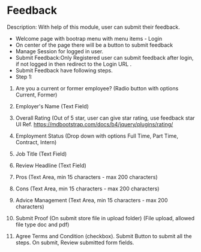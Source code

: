 # Feedback
Description:
With help of this module, user can submit their feedback.

- Welcome page with bootrap menu with menu items - Login
- On center of the page there will be a button to submit feedback
- Manage Session for logged in user.
- Submit Feedback:Only Registered user can submit feedback after login, if not logged in then redirect to the Login URL .
- Submit Feedback have following steps.
- Step 1:
1. Are you a current or former employee? 
(Radio button with options Current, Former)
2. Employer's Name
(Text Field)
1. Overall Rating 
(Out of 5 star, user can give star rating, use feedback star UI 
Ref. https://mdbootstrap.com/docs/b4/jquery/plugins/rating/
2. Employment Status
(Drop down with options Full Time, Part Time, Contract, Intern)
3. Job Title 
(Text Field)
4. Review Headline 
(Text Field)
5. Pros
(Text Area, min 15 characters - max 200 characters)
6. Cons
(Text Area, min 15 characters - max 200 characters)
7. Advice Management
(Text Area, min 15 characters - max 200 characters)

1. Submit Proof (On submit store file in upload folder)
(File upload, allowed file type doc and pdf)
2. Agree Terms and Condition 
(checkbox).
Submit Button to submit all the steps.
On submit, Review submitted form fields.
